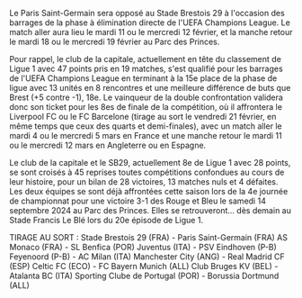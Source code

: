 Le Paris Saint-Germain sera opposé au Stade Brestois 29 à l'occasion des barrages de la phase à élimination directe de l'UEFA Champions League. Le match aller aura lieu le mardi 11 ou le mercredi 12 février, et la manche retour le mardi 18 ou le mercredi 19 février au Parc des Princes.

Pour rappel, le club de la capitale, actuellement en tête du classement de Ligue 1 avec 47 points pris en 19 matches, s'est qualifié pour les barrages de l'UEFA Champions League en terminant à la 15e place de la phase de ligue avec 13 unités en 8 rencontres et une meilleure différence de buts que Brest (+5 contre -1), 18e. Le vainqueur de la double confrontation validera donc son ticket pour les 8es de finale de la compétition, où il affrontera le Liverpool FC ou le FC Barcelone (tirage au sort le vendredi 21 février, en même temps que ceux des quarts et demi-finales), avec un match aller le mardi 4 ou le mercredi 5 mars en France et une manche retour le mardi 11 ou le mercredi 12 mars en Angleterre ou en Espagne.

Le club de la capitale et le SB29, actuellement 8e de Ligue 1 avec 28 points, se sont croisés à 45 reprises toutes compétitions confondues au cours de leur histoire, pour un bilan de 28 victoires, 13 matches nuls et 4 défaites. Les deux équipes se sont déjà affrontées cette saison lors de la 4e journée de championnat pour une victoire 3-1 des Rouge et Bleu le samedi 14 septembre 2024 au Parc des Princes. Elles se retrouveront... dès demain au Stade Francis Le Blé lors du 20e épisode de Ligue 1.

TIRAGE AU SORT :
Stade Brestois 29 (FRA) - Paris Saint-Germain (FRA)
AS Monaco (FRA) - SL Benfica (POR)
Juventus (ITA) - PSV Eindhoven (P-B)
Feyenoord (P-B) - AC Milan (ITA)
Manchester City (ANG) - Real Madrid CF (ESP)
Celtic FC (ECO) - FC Bayern Munich (ALL)
Club Bruges KV (BEL) - Atalanta BC (ITA)
Sporting Clube de Portugal (POR) - Borussia Dortmund (ALL)

 
